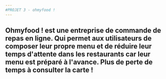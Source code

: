 ```yaml
---
#PROJET 3 - ohmyfood !
---
```


## Ohmyfood ! est une entreprise de commande de repas en ligne. Qui permet aux utilisateurs de composer leur propre menu et de réduire leur temps d'attente dans les restaurants car leur menu est préparé à l'avance. Plus de perte de temps à consulter la carte !
